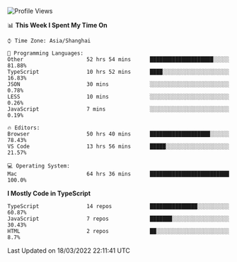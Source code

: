 <!--START_SECTION:waka-->
![Profile Views](http://img.shields.io/badge/Profile%20Views-0-blue)

📊 **This Week I Spent My Time On** 

```text
⌚︎ Time Zone: Asia/Shanghai

💬 Programming Languages: 
Other                    52 hrs 54 mins      ████████████████████░░░░░   81.88% 
TypeScript               10 hrs 52 mins      ████░░░░░░░░░░░░░░░░░░░░░   16.83% 
JSON                     30 mins             ░░░░░░░░░░░░░░░░░░░░░░░░░   0.78% 
LESS                     10 mins             ░░░░░░░░░░░░░░░░░░░░░░░░░   0.26% 
JavaScript               7 mins              ░░░░░░░░░░░░░░░░░░░░░░░░░   0.19%

🔥 Editors: 
Browser                  50 hrs 40 mins      ███████████████████░░░░░░   78.43% 
VS Code                  13 hrs 56 mins      █████░░░░░░░░░░░░░░░░░░░░   21.57%

💻 Operating System: 
Mac                      64 hrs 36 mins      █████████████████████████   100.0%

```

**I Mostly Code in TypeScript** 

```text
TypeScript               14 repos            ███████████████░░░░░░░░░░   60.87% 
JavaScript               7 repos             ███████░░░░░░░░░░░░░░░░░░   30.43% 
HTML                     2 repos             ██░░░░░░░░░░░░░░░░░░░░░░░   8.7%

```



 Last Updated on 18/03/2022 22:11:41 UTC
<!--END_SECTION:waka-->
